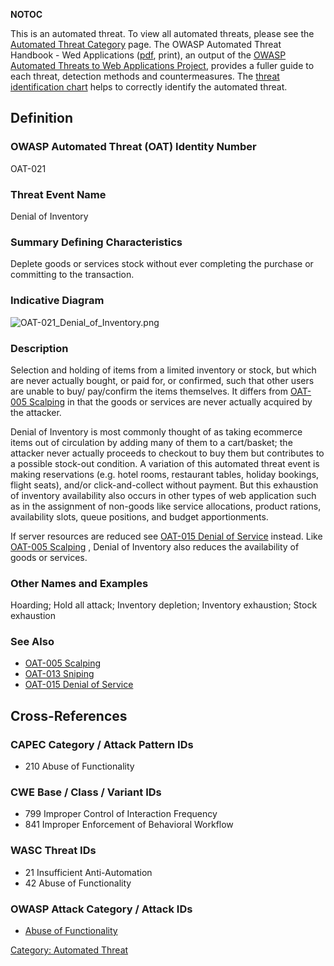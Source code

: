 __NOTOC__

This is an automated threat. To view all automated threats, please see
the [Automated Threat Category](:Category:Automated_Threat "wikilink")
page. The OWASP Automated Threat Handbook - Wed Applications
([pdf](https://www.owasp.org/index.php/File:Automated-threat-handbook.pdf),
print), an output of the [OWASP Automated Threats to Web Applications
Project](OWASP_Automated_Threats_to_Web_Applications "wikilink"),
provides a fuller guide to each threat, detection methods and
countermeasures. The [threat identification
chart](https://www.owasp.org/index.php/File:Oat-ontology-decision-chart.pdf)
helps to correctly identify the automated threat.

## Definition

### OWASP Automated Threat (OAT) Identity Number

OAT-021

### Threat Event Name

Denial of Inventory

### Summary Defining Characteristics

Deplete goods or services stock without ever completing the purchase or
committing to the transaction.

### Indicative Diagram

![OAT-021_Denial_of_Inventory.png](OAT-021_Denial_of_Inventory.png
"OAT-021_Denial_of_Inventory.png")

### Description

Selection and holding of items from a limited inventory or stock, but
which are never actually bought, or paid for, or confirmed, such that
other users are unable to buy/ pay/confirm the items themselves. It
differs from [OAT-005 Scalping](OAT-005_Scalping "wikilink") in that the
goods or services are never actually acquired by the attacker.

Denial of Inventory is most commonly thought of as taking ecommerce
items out of circulation by adding many of them to a cart/basket; the
attacker never actually proceeds to checkout to buy them but contributes
to a possible stock-out condition. A variation of this automated threat
event is making reservations (e.g. hotel rooms, restaurant tables,
holiday bookings, flight seats), and/or click-and-collect without
payment. But this exhaustion of inventory availability also occurs in
other types of web application such as in the assignment of non-goods
like service allocations, product rations, availability slots, queue
positions, and budget apportionments.

If server resources are reduced see [OAT-015 Denial of
Service](OAT-015_Denial_of_Service "wikilink") instead. Like [OAT-005
Scalping](OAT-005_Scalping "wikilink") , Denial of Inventory also
reduces the availability of goods or services.

### Other Names and Examples

Hoarding; Hold all attack; Inventory depletion; Inventory exhaustion;
Stock exhaustion

### See Also

  - [OAT-005 Scalping](OAT-005_Scalping "wikilink")
  - [OAT-013 Sniping](OAT-013_Sniping "wikilink")
  - [OAT-015 Denial of Service](OAT-015_Denial_of_Service "wikilink")

## Cross-References

### CAPEC Category / Attack Pattern IDs

  - 210 Abuse of Functionality

### CWE Base / Class / Variant IDs

  - 799 Improper Control of Interaction Frequency
  - 841 Improper Enforcement of Behavioral Workflow

### WASC Threat IDs

  - 21 Insufficient Anti-Automation
  - 42 Abuse of Functionality

### OWASP Attack Category / Attack IDs

  - [Abuse of
    Functionality](:Category:Abuse_of_Functionality "wikilink")

[Category: Automated Threat](Category:_Automated_Threat "wikilink")